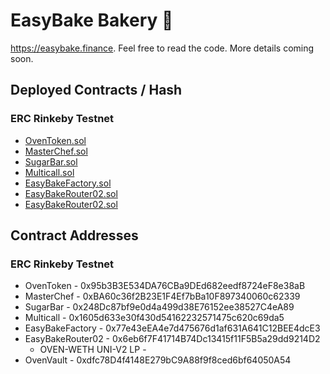 # EasyBake Bakery 🍰

https://easybake.finance. Feel free to read the code. More details coming soon.

## Deployed Contracts / Hash

### ERC Rinkeby Testnet

- [OvenToken.sol](https://rinkeby.etherscan.io/address/0x95b3B3E534DA76CBa9DEd682eedf8724eF8e38aB#code)
- [MasterChef.sol](https://rinkeby.etherscan.io/address/0xBA60c36f2B23E1F4Ef7bBa10F897340060c62339#code)
- [SugarBar.sol](https://rinkeby.etherscan.io/address/0x248Dc87bf9e0d4a499d38E76152ee38527C4eA89#code)
- [Multicall.sol](https://rinkeby.etherscan.io/address/0x1605d633e30f430d54162232571475c620c69da5#code)
- [EasyBakeFactory.sol](https://rinkeby.etherscan.io/address/0x77e43eEA4e7d475676d1af631A641C12BEE4dcE3#code)
- [EasyBakeRouter02.sol](https://rinkeby.etherscan.io/address/0x6eb6f7F41714B74Dc13415f11F5B5a29dd9214D2#code)
- [EasyBakeRouter02.sol](https://rinkeby.etherscan.io/address/0xdfc78D4f4148E279bC9A88f9f8ced6bf64050A54#code)

## Contract Addresses

### ERC Rinkeby Testnet
- OvenToken - 0x95b3B3E534DA76CBa9DEd682eedf8724eF8e38aB
- MasterChef - 0xBA60c36f2B23E1F4Ef7bBa10F897340060c62339
- SugarBar - 0x248Dc87bf9e0d4a499d38E76152ee38527C4eA89
- Multicall - 0x1605d633e30f430d54162232571475c620c69da5
- EasyBakeFactory - 0x77e43eEA4e7d475676d1af631A641C12BEE4dcE3
- EasyBakeRouter02 - 0x6eb6f7F41714B74Dc13415f11F5B5a29dd9214D2
    - OVEN-WETH UNI-V2 LP - 
- OvenVault - 0xdfc78D4f4148E279bC9A88f9f8ced6bf64050A54